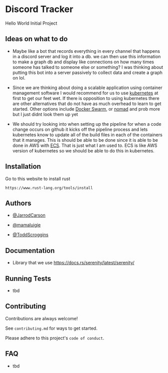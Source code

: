 
# Discord Tracker

Hello World Initial Project

## Ideas on what to do

- Maybe like a bot that records everything in every channel that happens in a discord server and log it into a db. we can then use this information to make a graph db and display like connections on how many times someone has talked to someone else or something? I was thinking about putting this bot into a server passively to collect data and create a graph on lol.

- Since we are thinking about doing a scalable application using container management software I would recommend for us to use [kubernetes](https://kubernetes.io/) at first to get our feet wet. If there is opposition to using kubernetes there are other alternatives that do not have as much overhead to learn to get started. Other options include [Docker Swarm](https://docs.docker.com/engine/swarm/), or [nomad](https://www.nomadproject.io/) and prob more but I just didnt look them
  up yet

- We should try looking into when setting up the pipeline for when a code change occurs on github it kicks off the pipeline process and lets kubernetes know to update all of the build files in each of the containers that it manages. This is should be able to be done since it is able to be done in AWS with [ECS](https://docs.aws.amazon.com/AmazonECS/latest/developerguide/Welcome.html). That is just what I am used to. ECS is like AWS version of kubernetes so we should be able to do this in
  kubernetes.

## Installation

Go to this website to install rust

``
https://www.rust-lang.org/tools/install
``

## Authors

- [@JarrodCarson](https://github.com/JarrodCarson)

- [@mamaluigie](https://github.com/mamaluigie)

- [@ToddScroggins](https://github.com/Toddgs)


## Documentation

- Library that we use
https://docs.rs/serenity/latest/serenity/


## Running Tests

- tbd

## Contributing

Contributions are always welcome!

See `contributing.md` for ways to get started.

Please adhere to this project's `code of conduct`.

## FAQ

- tbd
